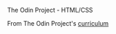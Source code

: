 The Odin Project - HTML/CSS

From The Odin Project's [curriculum](http://www.theodinproject.com/web-development-101/html-css)